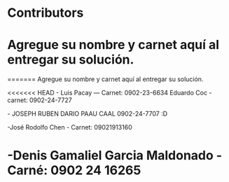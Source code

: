 # Contributors

Agregue su nombre y carnet aquí al entregar su solución.
======= 

=======
Agregue su nombre y carnet aquí al entregar su solución.


<<<<<<< HEAD
\- Luis Pacay — Carnet: 0902-23-6634
Eduardo Coc - carnet: 0902-24-7727

\- JOSEPH RUBEN DARIO PAAU CAAL 0902-24-7707 :D

\-José Rodolfo Chen - Carnet: 09021913160

\-Denis Gamaliel Garcia Maldonado - Carné: 0902 24 16265
=======

